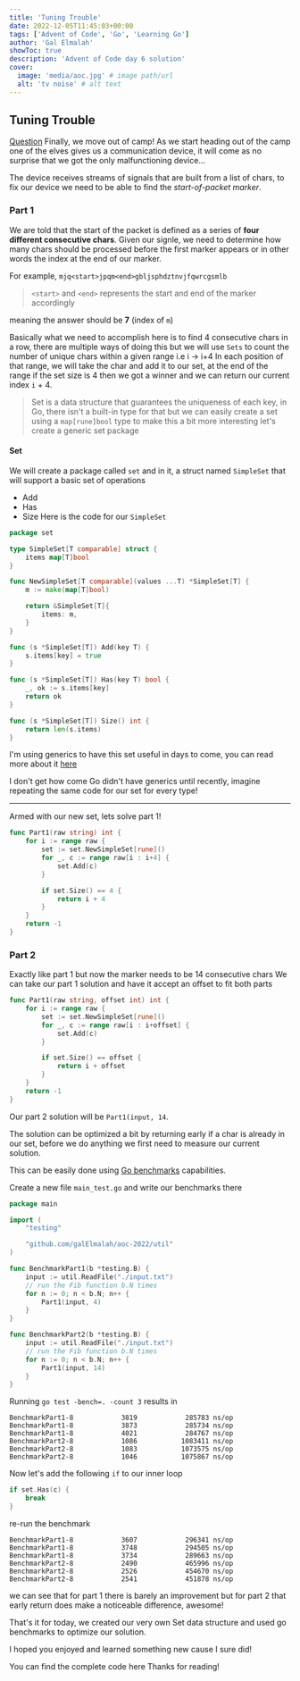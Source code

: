 ```yaml
---
title: 'Tuning Trouble'
date: 2022-12-05T11:45:03+00:00
tags: ['Advent of Code', 'Go', 'Learning Go']
author: 'Gal Elmalah'
showToc: true
description: 'Advent of Code day 6 solution'
cover:
  image: 'media/aoc.jpg' # image path/url
  alt: 'tv noise' # alt text
---
```


## Tuning Trouble

[Question](https://adventofcode.com/2022/day/6)
Finally, we move out of camp!
As we start heading out of the camp one of the elves gives us a communication device, it will come as no surprise that we got the only malfunctioning device...

The device receives streams of signals that are built from a list of chars, to fix our device we need to be able to find the _start-of-packet marker_.

### Part 1

We are told that the start of the packet is defined as a series of **four different consecutive chars**.
Given our signle, we need to determine how many chars should be processed before the first marker appears or in other words the index at the end of our marker.

For example, `mjq<start>jpqm<end>gbljsphdztnvjfqwrcgsmlb`

> `<start>` and `<end>` represents the start and end of the marker accordingly

meaning the answer should be **7** (index of `m`)

Basically what we need to accomplish here is to find 4 consecutive chars in a row, there are multiple ways of doing this but we will use `Sets` to count the number of unique chars within a given range i.e i -> i+4
In each position of that range, we will take the char and add it to our set, at the end of the range if the set size is 4 then we got a winner and we can return our current index `i` + 4.

> Set is a data structure that guarantees the uniqueness of each key, in Go, there isn't a built-in type for that but we can easily create a set using a `map[rune]bool` type to make this a bit more interesting let's create a generic set package

#### Set

We will create a package called `set` and in it, a struct named `SimpleSet` that will support a basic set of operations

- Add
- Has
- Size
  Here is the code for our `SimpleSet`

```go
package set

type SimpleSet[T comparable] struct {
	items map[T]bool
}

func NewSimpleSet[T comparable](values ...T) *SimpleSet[T] {
	m := make(map[T]bool)

	return &SimpleSet[T]{
		items: m,
	}
}

func (s *SimpleSet[T]) Add(key T) {
	s.items[key] = true
}

func (s *SimpleSet[T]) Has(key T) bool {
	_, ok := s.items[key]
	return ok
}

func (s *SimpleSet[T]) Size() int {
	return len(s.items)
}

```

I'm using generics to have this set useful in days to come, you can read more about it [here](https://go.dev/blog/intro-generics)

I don't get how come Go didn't have generics until recently, imagine repeating the same code for our set for every type!

---

Armed with our new set, lets solve part 1!

```go
func Part1(raw string) int {
	for i := range raw {
		set := set.NewSimpleSet[rune]()
		for _, c := range raw[i : i+4] {
			set.Add(c)
		}

		if set.Size() == 4 {
			return i + 4
		}
	}
	return -1
}
```

### Part 2

Exactly like part 1 but now the marker needs to be 14 consecutive chars
We can take our part 1 solution and have it accept an offset to fit both parts

```go
func Part1(raw string, offset int) int {
	for i := range raw {
		set := set.NewSimpleSet[rune]()
		for _, c := range raw[i : i+offset] {
			set.Add(c)
		}

		if set.Size() == offset {
			return i + offset
		}
	}
	return -1
}
```

Our part 2 solution will be `Part1(input, 14`.

The solution can be optimized a bit by returning early if a char is already in our set, before we do anything we first need to measure our current solution.

This can be easily done using [Go benchmarks](https://pkg.go.dev/testing#hdr-Benchmarks) capabilities.

Create a new file `main_test.go` and write our benchmarks there

```go
package main

import (
	"testing"

	"github.com/galElmalah/aoc-2022/util"
)

func BenchmarkPart1(b *testing.B) {
	input := util.ReadFile("./input.txt")
	// run the Fib function b.N times
	for n := 0; n < b.N; n++ {
		Part1(input, 4)
	}
}

func BenchmarkPart2(b *testing.B) {
	input := util.ReadFile("./input.txt")
	// run the Fib function b.N times
	for n := 0; n < b.N; n++ {
		Part1(input, 14)
	}
}

```

Running `go test -bench=. -count 3` results in

```
BenchmarkPart1-8            3819            285783 ns/op
BenchmarkPart1-8            3873            285734 ns/op
BenchmarkPart1-8            4021            284767 ns/op
BenchmarkPart2-8            1086           1083411 ns/op
BenchmarkPart2-8            1083           1073575 ns/op
BenchmarkPart2-8            1046           1075867 ns/op
```

Now let's add the following `if` to our inner loop

```go
if set.Has(c) {
    break
}
```

re-run the benchmark

```
BenchmarkPart1-8            3607            296341 ns/op
BenchmarkPart1-8            3748            294505 ns/op
BenchmarkPart1-8            3734            289663 ns/op
BenchmarkPart2-8            2490            465996 ns/op
BenchmarkPart2-8            2526            454670 ns/op
BenchmarkPart2-8            2541            451878 ns/op
```

we can see that for part 1 there is barely an improvement but for part 2 that early return does make a noticeable difference, awesome!

That's it for today, we created our very own Set data structure and used go benchmarks to optimize our solution.

I hoped you enjoyed and learned something new cause I sure did!

You can find the complete code here
Thanks for reading!
